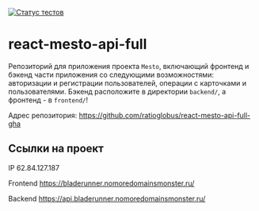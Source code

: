 [![Статус тестов](../../actions/workflows/tests.yml/badge.svg)](../../actions/workflows/tests.yml)

# react-mesto-api-full
Репозиторий для приложения проекта `Mesto`, включающий фронтенд и бэкенд части приложения со следующими возможностями: авторизации и регистрации пользователей, операции с карточками и пользователями. Бэкенд расположите в директории `backend/`, а фронтенд - в `frontend/`!
  
Адрес репозитория: https://github.com/ratioglobus/react-mesto-api-full-gha

## Ссылки на проект

IP 62.84.127.187

Frontend https://bladerunner.nomoredomainsmonster.ru/

Backend https://api.bladerunner.nomoredomainsmonster.ru/
